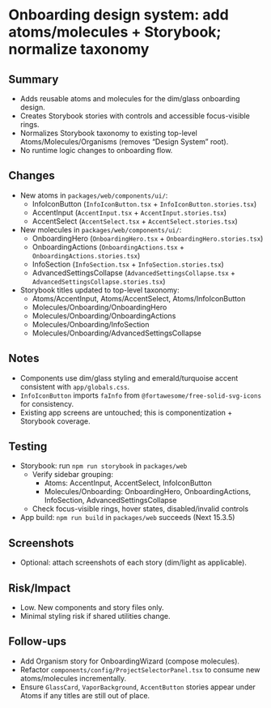 # Onboarding design system: add atoms/molecules + Storybook; normalize taxonomy

## Summary
- Adds reusable atoms and molecules for the dim/glass onboarding design.
- Creates Storybook stories with controls and accessible focus-visible rings.
- Normalizes Storybook taxonomy to existing top-level Atoms/Molecules/Organisms (removes “Design System” root).
- No runtime logic changes to onboarding flow.

## Changes
- New atoms in `packages/web/components/ui/`:
  - InfoIconButton (`InfoIconButton.tsx` + `InfoIconButton.stories.tsx`)
  - AccentInput (`AccentInput.tsx` + `AccentInput.stories.tsx`)
  - AccentSelect (`AccentSelect.tsx` + `AccentSelect.stories.tsx`)
- New molecules in `packages/web/components/ui/`:
  - OnboardingHero (`OnboardingHero.tsx` + `OnboardingHero.stories.tsx`)
  - OnboardingActions (`OnboardingActions.tsx` + `OnboardingActions.stories.tsx`)
  - InfoSection (`InfoSection.tsx` + `InfoSection.stories.tsx`)
  - AdvancedSettingsCollapse (`AdvancedSettingsCollapse.tsx` + `AdvancedSettingsCollapse.stories.tsx`)
- Storybook titles updated to top-level taxonomy:
  - Atoms/AccentInput, Atoms/AccentSelect, Atoms/InfoIconButton
  - Molecules/Onboarding/OnboardingHero
  - Molecules/Onboarding/OnboardingActions
  - Molecules/Onboarding/InfoSection
  - Molecules/Onboarding/AdvancedSettingsCollapse

## Notes
- Components use dim/glass styling and emerald/turquoise accent consistent with `app/globals.css`.
- `InfoIconButton` imports `faInfo` from `@fortawesome/free-solid-svg-icons` for consistency.
- Existing app screens are untouched; this is componentization + Storybook coverage.

## Testing
- Storybook: run `npm run storybook` in `packages/web`
  - Verify sidebar grouping:
    - Atoms: AccentInput, AccentSelect, InfoIconButton
    - Molecules/Onboarding: OnboardingHero, OnboardingActions, InfoSection, AdvancedSettingsCollapse
  - Check focus-visible rings, hover states, disabled/invalid controls
- App build: `npm run build` in `packages/web` succeeds (Next 15.3.5)

## Screenshots
- Optional: attach screenshots of each story (dim/light as applicable).

## Risk/Impact
- Low. New components and story files only.
- Minimal styling risk if shared utilities change.

## Follow-ups
- Add Organism story for OnboardingWizard (compose molecules).
- Refactor `components/config/ProjectSelectorPanel.tsx` to consume new atoms/molecules incrementally.
- Ensure `GlassCard`, `VaporBackground`, `AccentButton` stories appear under Atoms if any titles are still out of place.
